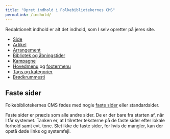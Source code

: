 ```yaml
---
title: "Opret indhold i Folkebibliotekernes CMS"
permalink: /indhold/
---
```


Redaktionelt indhold er alt det indhold, som I selv opretter på jeres site. 

- [Side](https://danskernesdigitalebibliotek.github.io/folkebibliotekernes_cms_manual/main/indhold/side/)
- [Artikel](https://danskernesdigitalebibliotek.github.io/folkebibliotekernes_cms_manual/main/indhold/artikel/)
- [Arrangement](https://danskernesdigitalebibliotek.github.io/folkebibliotekernes_cms_manual/main/indhold/arrangement/)
- [Bibliotek og åbningstider](https://danskernesdigitalebibliotek.github.io/folkebibliotekernes_cms_manual/main/indhold/kampagner/](https://www.folkebibliotekernescms.dk/main/indhold/bibliotek-og-%C3%A5bningstider/))
- [Kampagne](https://danskernesdigitalebibliotek.github.io/folkebibliotekernes_cms_manual/main/indhold/kampagner/)
- [Hovedmenu](https://danskernesdigitalebibliotek.github.io/folkebibliotekernes_cms_manual/main/indhold/hovedmenu/) og [footermenu](https://danskernesdigitalebibliotek.github.io/folkebibliotekernes_cms_manual/main/indhold/footermenu/)
- [Tags og kategorier]([https://danskernesdigitalebibliotek.github.io/folkebibliotekernes_cms_manual/main/indhold/kampagner/](https://www.folkebibliotekernescms.dk/main/indhold/tags-og-kategorier/))
- [Brødkrummesti]([https://danskernesdigitalebibliotek.github.io/folkebibliotekernes_cms_manual/main/indhold/kampagner/](https://www.folkebibliotekernescms.dk/main/indhold/broedkrummesti/))

## Faste sider
Folkebibliotekernes CMS fødes med nogle [faste sider](https://danskernesdigitalebibliotek.github.io/folkebibliotekernes_cms_manual/main/indhold/faste-sider/) eller standardsider. 

Faste sider er præcis som alle andre sider. De er der bare fra starten af, når I får systemet. Tanken er, at I tilretter teksterne på de faste sider efter lokale forhold samt evt. tone.
Slet ikke de faste sider, for hvis de mangler, kan der opstå døde links og systemfejl.


